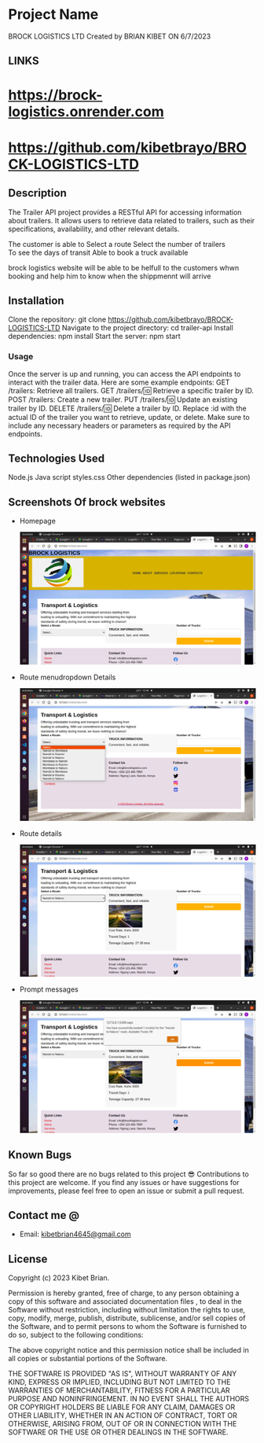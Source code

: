 # Project Name
BROCK LOGISTICS LTD
Created by BRIAN KIBET ON 6/7/2023

## LINKS 
# https://brock-logistics.onrender.com
# https://github.com/kibetbrayo/BROCK-LOGISTICS-LTD
## Description
The Trailer API project provides a RESTful API for accessing information about trailers. It allows users to retrieve data related to trailers, such as their specifications, availability, and other relevant details.

The customer is able to 
Select a route
Select the number of trailers  
To see the days of transit
Able to book a truck available

brock logistics website will be able to be helfull to the customers whwn booking and help him to know when the shippmennt will arrive
## Installation
Clone the repository: git clone https://github.com/kibetbrayo/BROCK-LOGISTICS-LTD
Navigate to the project directory: cd trailer-api
Install dependencies: npm install
Start the server: npm start

### Usage
Once the server is up and running, you can access the API endpoints to interact with the trailer data. Here are some example endpoints:
GET /trailers: Retrieve all trailers.
GET /trailers/:id: Retrieve a specific trailer by ID.
POST /trailers: Create a new trailer.
PUT /trailers/:id: Update an existing trailer by ID.
DELETE /trailers/:id: Delete a trailer by ID.
Replace :id with the actual ID of the trailer you want to retrieve, update, or delete.
Make sure to include any necessary headers or parameters as required by the API endpoints.

## Technologies Used
Node.js
Java script
styles.css
Other dependencies (listed in package.json)

## Screenshots Of  brock websites

- Homepage

  <img src="./screenshots/homepage.png" alt="screenshot" />

- Route menudropdown Details

  <img src="./screenshots/dropdownmenu%20routes.png" alt="screenshot" />

- Route details

  <img src="./screenshots/route%20details.png" alt="screenshot" />

- Prompt messages

  <img src="./screenshots/successful%20book%20prompt.png" alt="screenshot" />


## Known Bugs

So far so good there are no bugs related to this project 😎
Contributions to this project are welcome. If you find any issues or have suggestions for improvements, please feel free to open an issue or submit a pull request.

## Contact me @
- Email: kibetbrian4645@gmail.com

## License

Copyright (c) 2023 Kibet Brian.

Permission is hereby granted, free of charge, to any person obtaining a copy
of this software and associated documentation files , to deal
in the Software without restriction, including without limitation the rights
to use, copy, modify, merge, publish, distribute, sublicense, and/or sell
copies of the Software, and to permit persons to whom the Software is
furnished to do so, subject to the following conditions:

The above copyright notice and this permission notice shall be included in all
copies or substantial portions of the Software.

THE SOFTWARE IS PROVIDED "AS IS", WITHOUT WARRANTY OF ANY KIND, EXPRESS OR
IMPLIED, INCLUDING BUT NOT LIMITED TO THE WARRANTIES OF MERCHANTABILITY,
FITNESS FOR A PARTICULAR PURPOSE AND NONINFRINGEMENT. IN NO EVENT SHALL THE
AUTHORS OR COPYRIGHT HOLDERS BE LIABLE FOR ANY CLAIM, DAMAGES OR OTHER
LIABILITY, WHETHER IN AN ACTION OF CONTRACT, TORT OR OTHERWISE, ARISING FROM,
OUT OF OR IN CONNECTION WITH THE SOFTWARE OR THE USE OR OTHER DEALINGS IN THE
SOFTWARE.


